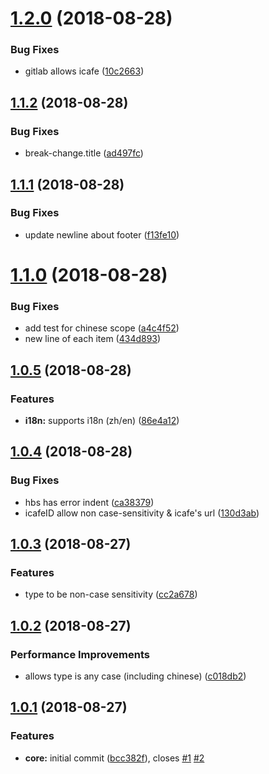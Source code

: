 <a name="1.2.0"></a>

# [1.2.0](http://gitlab.baidu.com/be-fe/conventional-changelog-befe/compare/v1.1.2...v1.2.0) (2018-08-28)

### Bug Fixes

- gitlab allows icafe ([10c2663](http://gitlab.baidu.com/be-fe/conventional-changelog-befe/commit/10c2663))

<a name="1.1.2"></a>

## [1.1.2](http://gitlab.baidu.com/be-fe/conventional-changelog-befe/compare/v1.1.1...v1.1.2) (2018-08-28)

### Bug Fixes

- break-change.title ([ad497fc](http://gitlab.baidu.com/be-fe/conventional-changelog-befe/commit/ad497fc))

<a name="1.1.1"></a>

## [1.1.1](http://gitlab.baidu.com/be-fe/conventional-changelog-befe/compare/v1.1.0...v1.1.1) (2018-08-28)

### Bug Fixes

- update newline about footer ([f13fe10](http://gitlab.baidu.com/be-fe/conventional-changelog-befe/commit/f13fe10))

<a name="1.1.0"></a>

# [1.1.0](http://gitlab.baidu.com/be-fe/conventional-changelog-befe/compare/v1.0.5...v1.1.0) (2018-08-28)

### Bug Fixes

- add test for chinese scope ([a4c4f52](http://gitlab.baidu.com/be-fe/conventional-changelog-befe/commit/a4c4f52))
- new line of each item ([434d893](http://gitlab.baidu.com/be-fe/conventional-changelog-befe/commit/434d893))

<a name="1.0.5"></a>

## [1.0.5](http://gitlab.baidu.com/be-fe/conventional-changelog-befe/compare/v1.0.4...v1.0.5) (2018-08-28)

### Features

- **i18n:** supports i18n (zh/en) ([86e4a12](http://gitlab.baidu.com/be-fe/conventional-changelog-befe/commit/86e4a12))

<a name="1.0.4"></a>

## [1.0.4](http://gitlab.baidu.com/be-fe/conventional-changelog-befe/compare/v1.0.3...v1.0.4) (2018-08-28)

### Bug Fixes

- hbs has error indent ([ca38379](http://gitlab.baidu.com/be-fe/conventional-changelog-befe/commit/ca38379))
- icafeID allow non case-sensitivity & icafe's url ([130d3ab](http://gitlab.baidu.com/be-fe/conventional-changelog-befe/commit/130d3ab))

<a name="1.0.3"></a>

## [1.0.3](http://gitlab.baidu.com/be-fe/conventional-changelog-befe/compare/v1.0.2...v1.0.3) (2018-08-27)

### Features

- type to be non-case sensitivity ([cc2a678](http://gitlab.baidu.com/be-fe/conventional-changelog-befe/commit/cc2a678))

<a name="1.0.2"></a>

## [1.0.2](http://gitlab.baidu.com/be-fe/conventional-changelog-befe/compare/v1.0.1...v1.0.2) (2018-08-27)

### Performance Improvements

- allows type is any case (including chinese) ([c018db2](http://gitlab.baidu.com/be-fe/conventional-changelog-befe/commit/c018db2))

<a name="1.0.1"></a>

## [1.0.1](http://gitlab.baidu.com/be-fe/conventional-changelog-befe/compare/bcc382f...v1.0.1) (2018-08-27)

### Features

- **core:** initial commit ([bcc382f](http://gitlab.baidu.com/be-fe/conventional-changelog-befe/commit/bcc382f)), closes [#1](http://gitlab.baidu.com/be-fe/conventional-changelog-befe/issues/1) [#2](http://gitlab.baidu.com/be-fe/conventional-changelog-befe/issues/2)
